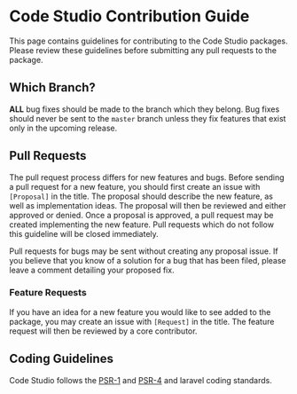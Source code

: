 # Code Studio Contribution Guide

This page contains guidelines for contributing to the Code Studio packages. Please review these guidelines before submitting any pull requests to the package.

## Which Branch?

**ALL** bug fixes should be made to the branch which they belong. Bug fixes should never be sent to the `master` branch unless they fix features that exist only in the upcoming release.

## Pull Requests

The pull request process differs for new features and bugs. Before sending a pull request for a new feature, you should first create an issue with `[Proposal]` in the title. The proposal should describe the new feature, as well as implementation ideas. The proposal will then be reviewed and either approved or denied. Once a proposal is approved, a pull request may be created implementing the new feature. Pull requests which do not follow this guideline will be closed immediately.

Pull requests for bugs may be sent without creating any proposal issue. If you believe that you know of a solution for a bug that has been filed, please leave a comment detailing your proposed fix.

### Feature Requests

If you have an idea for a new feature you would like to see added to the package, you may create an issue with `[Request]` in the title. The feature request will then be reviewed by a core contributor.

## Coding Guidelines

Code Studio follows the [PSR-1](https://github.com/php-fig/fig-standards/blob/master/accepted/PSR-1-basic-coding-standard.md) and [PSR-4](https://github.com/php-fig/fig-standards/blob/master/accepted/PSR-4-autoloader.md) and laravel coding standards.
